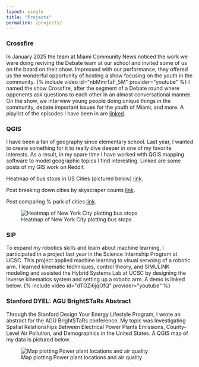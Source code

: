 ```yaml
---
layout: single
title: "Projects"
permalink: /projects/
---
```


### Crossfire
In January 2025 the team at Miami Community News noticed the work we were doing reviving the Debate team at our school and invited some of us on the board on their show. Impressed with our performance, they offered us the wonderful opportunity of hosting a show focusing on the youth in the community.
{% include video id="nbMmrTzF_5M" provider="youtube" %}
I named the show Crossfire, after the segment of a Debate round where opponents ask questions to each other in an almost conversational manner. On the show, we interview young people doing unique things in the community, debate important issues for the youth of Miami, and more. A playlist of the episodes I have been in are 
  <a href="https://www.youtube.com/playlist?list=PLkhfS7-K2EcgSmPiqtIz96NoXRauTsr0p&" target="_blank" rel="noopener">linked</a>.

### QGIS
I have been a fan of geography since elementary school. Last year, I wanted to create something for it to really dive deeper in one of my favorite interests. As a result, in my spare time I have worked with QGIS mapping software to model geographic topics I find interesting. Linked are some posts of my GIS work on Reddit.
<p>
  Heatmap of bus stops in US Cities (pictured below)
  <a href="https://www.reddit.com/r/Maps/comments/1dv7kku/the_best_and_worst_american_city_bus_networks/" target="_blank" rel="noopener">link</a>.
</p>
<p>
  Post breaking down cities by skyscraper counts
  <a href="https://www.reddit.com/r/Maps/comments/1e5bv56/us_cities_by_skyscraper_densities_check_comment/" target="_blank" rel="noopener">link</a>.
</p>
<p>
  Post comparing % park of cities
  <a href="https://www.reddit.com/r/Maps/comments/1drwdod/comparing_the_top_500_usa_city_limits_to_parks/" target="_blank" rel="noopener">link</a>.
</p>
<figure>
  <img src="https://vsharan07.github.io/assets/Screenshot%202025-08-05%20at%202.13.31%20AM.png" alt="Heatmap of New York City plotting bus stops">
  <figcaption>Heatmap of New York City plotting bus stops</figcaption>
</figure>

### SIP
To expand my robotics skills and learn about machine learning, I participated in a project last year in the Science Internship Program at UCSC. This project applied machine learning to visual servoing of a robotic arm. I learned kinematic techniques, control theory, and SIMULINK modeling and assisted the Hybrid Systems Lab at UCSC by designing the inverse kinematics system and setting up a robotic arm. A demo is linked below.
{% include video id="dTGZi6jqOfQ" provider="youtube" %}

### Stanford DYEL: AGU BrightSTaRs Abstract
Through the Stanford Design Your Energy Lifestyle Program, I wrote an abstract for the AGU BrightSTaRs conference. My topic was Investigating Spatial Relationships Between Electrical Power Plants Emissions, County-Level Air Pollution, and Demographics in the United States. A QGIS map of my data is pictured below. 
<figure>
  <img src="https://vsharan07.github.io/assets/Screenshot%202025-08-05%20at%202.12.45%20AM.png" alt="Map plotting Power plant locations and air quality">
  <figcaption>Map plotting Power plant locations and air quality</figcaption>
</figure>